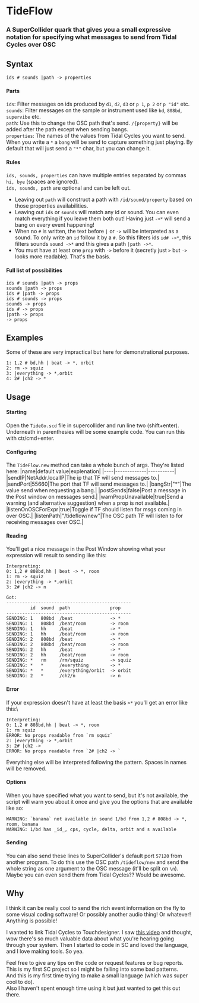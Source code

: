 # TideFlow
### A SuperCollider quark that gives you a small expressive notation for specifying what messages to send from Tidal Cycles over OSC


## Syntax
`ids # sounds |path -> properties`

#### Parts
`ids`: Filter messages on ids produced by `d1`, `d2`, `d3` or `p 1`, `p 2` or `p "id"` etc.\
`sounds`: Filter messages on the sample or instrument used like `bd`, `808bd`, `supervibe` etc.\
`path`: Use this to change the OSC path that's send. `/{property}` will be added after the path except when sending bangs. \
`properties`: The names of the values from Tidal Cycles you want to send. When you write a `*` a `bang` will be send to capture something just playing. By default that will just send a `"*"` char, but you can change it.

#### Rules
`ids, sounds, properties` can have multiple entries separated by commas `hi, bye` (spaces are ignored).\
`ids, sounds, path` are optional and can be left out.
- Leaving out `path` will construct a path with `/id/sound/property` based on those properties availabilities.
- Leaving out `ids` or `sounds` will match any id or sound. You can even match everything if you leave them both out! Having just `->*` will send a bang on every event happening!
- When no `#` is written, the text before `|` or `->` will be interpreted as a sound. To only write an `id` follow it by a `#`. So this filters ids `id# ->*`, this filters sounds `sound ->*` and this gives a path `|path ->*`.
- You must have at least one `prop` with `->` before it (secretly just `>` but `->` looks more readable). That's the basis.

#### Full list of possibilities
`ids # sounds |path -> props`\
`sounds |path -> props`\
`ids # |path -> props`\
`ids # sounds -> props`\
`sounds -> props`\
`ids # -> props`\
`|path -> props`\
`-> props`

## Examples
Some of these are very impractical but here for demonstrational purposes.
```
1: 1,2 # bd,hh | beat -> *, orbit
2: rm -> squiz
3: |everything -> *,orbit
4: 2# |ch2 -> *
```


## Usage

#### Starting
Open the `TideGo.scd` file in supercollider and run line two (shift+enter). Underneath in parenthesies will be some example code. You can run this with ctr/cmd+enter.

#### Configuring
The `TideFlow.new` method can take a whole bunch of args. They're listed here:
|name|default value|explenation|
|----|-------------|-----------|
|sendIP|NetAddr.localIP|The ip that TF will send messages to.|
|sendPort|55660|The port that TF will send messages to.|
|bangStr|"*"|The value send when requesting a bang.|
|postSends|false|Post a message in the Post window on messages send.|
|warnPropUnavailable|true|Send a warning (and alternative suggestion) when a prop is not available.|
|listenOnOSCForExpr|true|Toggle if TF should listen for msgs coming in over OSC.|
|listenPath|"/tideflow/new"|The OSC path TF will listen to for receiving messages over OSC.|

#### Reading
You'll get a nice message in the Post Window showing what your expression will result to sending like this:
```
Interpreting:
0: 1,2 # 808bd,hh | beat -> *, room
1: rm -> squiz
2: |everything -> *,orbit
3: 2# |ch2 -> n

Got:
-----------------------------------------------
         id  sound  path               prop
-----------------------------------------------
SENDING: 1   808bd  /beat              -> *
SENDING: 1   808bd  /beat/room         -> room
SENDING: 1   hh     /beat              -> *
SENDING: 1   hh     /beat/room         -> room
SENDING: 2   808bd  /beat              -> *
SENDING: 2   808bd  /beat/room         -> room
SENDING: 2   hh     /beat              -> *
SENDING: 2   hh     /beat/room         -> room
SENDING: *   rm     /rm/squiz          -> squiz
SENDING: *   *      /everything        -> *
SENDING: *   *      /everything/orbit  -> orbit
SENDING: 2   *      /ch2/n             -> n
```


#### Error
If your expression doesn't have at least the basis `>*` you'll get an error like this:\
```
Interpreting:
0: 1,2 # 808bd,hh | beat -> *, room
1: rm squiz
ERROR: No props readable from `rm squiz`
2: |everything -> *,orbit
3: 2# |ch2 ->
ERROR: No props readable from `2# |ch2 -> `
```
Everything else will be interpreted following the pattern. Spaces in names will be removed.

#### Options
When you have specified what you want to send, but it's not available, the script will warn you about it once and give you the options that are available like so:
```
WARNING: `banana` not available in sound 1/bd from 1,2 # 808bd -> *, room, banana
WARNING: 1/bd has _id_, cps, cycle, delta, orbit and s available
```


#### Sending
You can also send these lines to SuperCollider's default port `57120` from another program. To do this use the OSC path `/tideflow/new` and send the whole string as one argument to the OSC message (it'll be split on `\n`). Maybe you can even send them from Tidal Cycles?? Would be awesome.


## Why
I think it can be really cool to send the rich event information on the fly to some visual coding software! Or possibly another audio thing! Or whatever! Anything is possible!


I wanted to link Tidal Cycles to Touchdesigner. I saw [this video](https://www.youtube.com/watch?v=iB3qsa4e2XQ) and thought, wow there's so much valuable data about what you're hearing going through your system. Then I started to code in SC and loved the language, and I love making tools. So yea.


Feel free to give any tips on the code or request features or bug reports. \
This is my first SC project so I might be falling into some bad patterns. \
And this is my first time trying to make a small language (which was super cool to do). \
Also I haven't spent enough time using it but just wanted to get this out there.

